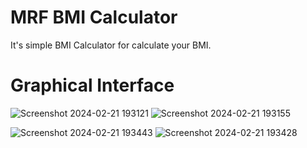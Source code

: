 # MRF BMI Calculator
It's simple BMI Calculator for calculate your BMI.
# Graphical Interface
![Screenshot 2024-02-21 193121](https://github.com/JImaruf/MRF-BMI-Calculator/assets/95274187/096e8b1c-0d47-424a-9783-651b4752caac)
![Screenshot 2024-02-21 193155](https://github.com/JImaruf/MRF-BMI-Calculator/assets/95274187/930e8998-d696-441f-9087-f79796d05afd)

![Screenshot 2024-02-21 193443](https://github.com/JImaruf/MRF-BMI-Calculator/assets/95274187/2e6efcb7-f207-4757-83a6-d27f84983acb)
![Screenshot 2024-02-21 193428](https://github.com/JImaruf/MRF-BMI-Calculator/assets/95274187/42ae4fe6-0236-4890-8bd1-43854f098073)

